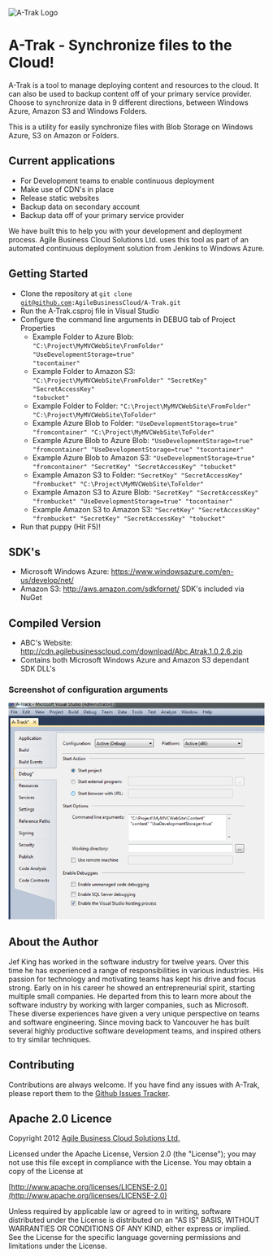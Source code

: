![A-Trak Logo](https://github.com/jbueza/A-Trak/raw/add_logo/logo.png)

# A-Trak - Synchronize files to the Cloud!

A-Trak is a tool to manage deploying content and resources to the cloud. It can also be used to backup content off of your primary service provider.
Choose to synchronize data in 9 different directions, between Windows Azure, Amazon S3 and Windows Folders.

This is a utility for easily synchronize files with Blob Storage on Windows Azure, S3 on Amazon or Folders.

## Current applications

* For Development teams to enable continuous deployment
* Make use of CDN's in place
* Release static websites
* Backup data on secondary account
* Backup data off of your primary service provider

We have built this to help you with your development and deployment process. Agile Business Cloud Solutions Ltd. uses this tool as part of an automated continuous deployment solution from Jenkins to Windows Azure.


## Getting Started

* Clone the repository at <code>git clone git@github.com:AgileBusinessCloud/A-Trak.git</code>
* Run the A-Trak.csproj file in Visual Studio
* Configure the command line arguments in DEBUG tab of Project Properties
  * Example Folder to Azure Blob: <code>"C:\Project\MyMVCWebSite\FromFolder" "UseDevelopmentStorage=true" "tocontainer"</code>
  * Example Folder to Amazon S3: <code>"C:\Project\MyMVCWebSite\FromFolder" "SecretKey" "SecretAccessKey" "tobucket"</code>
  * Example Folder to Folder: <code>"C:\Project\MyMVCWebSite\FromFolder" "C:\Project\MyMVCWebSite\ToFolder"</code>
  * Example Azure Blob to Folder: <code>"UseDevelopmentStorage=true" "fromcontainer" "C:\Project\MyMVCWebSite\ToFolder"</code>
  * Example Azure Blob to Azure Blob: <code>"UseDevelopmentStorage=true" "fromcontainer" "UseDevelopmentStorage=true" "tocontainer"</code>
  * Example Azure Blob to Amazon S3: <code>"UseDevelopmentStorage=true" "fromcontainer" "SecretKey" "SecretAccessKey" "tobucket"</code>
  * Example Amazon S3 to Folder: <code>"SecretKey" "SecretAccessKey" "frombucket" "C:\Project\MyMVCWebSite\ToFolder"</code>
  * Example Amazon S3 to Azure Blob: <code>"SecretKey" "SecretAccessKey" "frombucket"  "UseDevelopmentStorage=true" "tocontainer"</code>
  * Example Amazon S3 to Amazon S3: <code>"SecretKey" "SecretAccessKey" "frombucket" "SecretKey" "SecretAccessKey" "tobucket"</code>
* Run that puppy (Hit F5)!

## SDK's
* Microsoft Windows Azure: https://www.windowsazure.com/en-us/develop/net/
* Amazon S3: http://aws.amazon.com/sdkfornet/
SDK's included via NuGet

## Compiled Version
* ABC's Website: http://cdn.agilebusinesscloud.com/download/Abc.Atrak.1.0.2.6.zip
* Contains both Microsoft Windows Azure and Amazon S3 dependant SDK DLL's

### Screenshot of configuration arguments

![A-Trak Configuration](https://github.com/AgileBusinessCloud/A-Trak/raw/master/Config.PNG)

## About the Author

Jef King has worked in the software industry for twelve years. Over this time he has experienced a range of responsibilities in various industries. His passion for technology and motivating teams has kept his drive and focus strong. Early on in his career he showed an entrepreneurial spirit, starting multiple small companies. He departed from this to learn more about the software industry by working with larger companies, such as Microsoft. These diverse experiences have given a very unique perspective on teams and software engineering. Since moving back to Vancouver he has built several highly productive software development teams, and inspired others to try similar techniques.

## Contributing

Contributions are always welcome. If you have find any issues with A-Trak, please report them to the [Github Issues Tracker](https://github.com/AgileBusinessCloud/A-Trak/issues?sort=created&direction=desc&state=open).

## Apache 2.0 Licence

Copyright 2012 [Agile Business Cloud Solutions Ltd.](http://www.agilebusinesscloud.com)

Licensed under the Apache License, Version 2.0 (the "License"); you may not use this file except in compliance with the License. You may obtain a copy of the License at

[http://www.apache.org/licenses/LICENSE-2.0](http://www.apache.org/licenses/LICENSE-2.0)

Unless required by applicable law or agreed to in writing, software distributed under the License is distributed on an "AS IS" BASIS, WITHOUT WARRANTIES OR CONDITIONS OF ANY KIND, either express or implied. See the License for the specific language governing permissions and limitations under the License.
